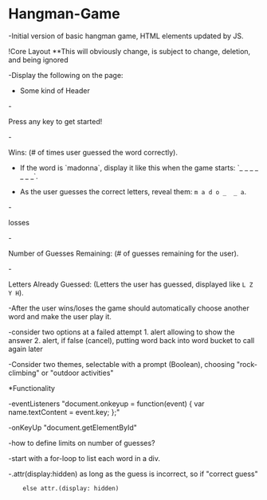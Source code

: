 # Hangman-Game
-Initial version of basic hangman game, HTML elements updated by JS.

!Core Layout
**This will obviously change, is subject to change, deletion, and being ignored

-Display the following on the page:

- Some kind of Header

-<div> Press any key to get started!

-<div> Wins: (# of times user guessed the word correctly).

   * <div> If the word is `madonna`, display it like this when the game starts: `_ _ _ _ _ _ _`.

   * As the user guesses the correct letters, reveal them: `m a d o _  _ a`.

 -<div> losses

-<div> Number of Guesses Remaining: (# of guesses remaining for the user).

-<div> Letters Already Guessed: (Letters the user has guessed, displayed like `L Z Y H`).

-After the user wins/loses the game should automatically choose another word and make the user play it.

-consider two options at a failed attempt
	1. alert allowing to show the answer
	2. alert, if false (cancel), putting word back into word bucket to call again later

-Consider two themes, selectable with a prompt (Boolean), choosing "rock-climbing" or "outdoor activities"


*Functionality

-eventListeners "document.onkeyup = function(event) {
        var name.textContent = event.key;
      };"

-onKeyUp "document.getElementById"

-how to define limits on number of guesses?

-start with a for-loop to list each word in a div.

-.attr(display:hidden) as long as the guess is incorrect, so if "correct guess"

		else attr.(display: hidden)